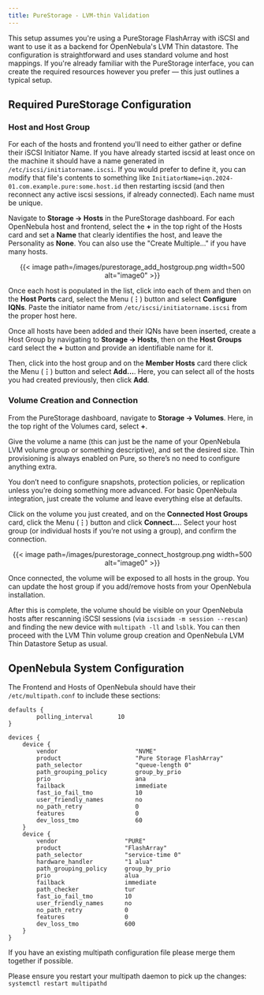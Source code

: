 ```yaml
---
title: PureStorage - LVM-thin Validation
---
```


This setup assumes you're using a PureStorage FlashArray with iSCSI and want to use it as a backend for OpenNebula's LVM Thin datastore. The configuration is straightforward and uses standard volume and host mappings. If you're already familiar with the PureStorage interface, you can create the required resources however you prefer — this just outlines a typical setup.

## Required PureStorage Configuration

### Host and Host Group

For each of the hosts and frontend you'll need to either gather or define their iSCSI Initiator Name. If you have already started iscsid at least once on the machine it should have a name generated in `/etc/iscsi/initiatorname.iscsi`. If you would prefer to define it, you can modify that file's contents to something like `InitiatorName=iqn.2024-01.com.example.pure:some.host.id` then restarting iscsid (and then reconnect any active iscsi sessions, if already connected).  Each name must be unique. 

Navigate to **Storage → Hosts** in the PureStorage dashboard. For each OpenNebula host and frontend, select the **+** in the top right of the Hosts card and set a **Name** that clearly identifies the host, and leave the Personality as **None**.  You can also use the "Create Multiple…" if you have many hosts.

<center>
{{< image path=/images/purestorage_add_hostgroup.png width=500 alt="image0" >}}
</center>

Once each host is populated in the list, click into each of them and then on the **Host Ports** card, select the Menu (**⋮**) button and select **Configure IQNs**. Paste the initiator name from `/etc/iscsi/initiatorname.iscsi` from the proper host here.

Once all hosts have been added and their IQNs have been inserted, create a Host Group by navigating to **Storage → Hosts**, then on the **Host Groups** card select the **+** button and provide an identifiable name for it.

Then, click into the host group and on the **Member Hosts** card there click the Menu (**⋮**) button and select **Add…**. Here, you can select all of the hosts you had created previously, then click **Add**.

### Volume Creation and Connection

From the PureStorage dashboard, navigate to **Storage → Volumes**.  Here, in the top right of the Volumes card, select **+**.

Give the volume a name (this can just be the name of your OpenNebula LVM volume group or something descriptive), and set the desired size. Thin provisioning is always enabled on Pure, so there’s no need to configure anything extra.

You don’t need to configure snapshots, protection policies, or replication unless you’re doing something more advanced. For basic OpenNebula integration, just create the volume and leave everything else at defaults.

Click on the volume you just created, and on the **Connected Host Groups** card, click the Menu (**⋮**) button and click **Connect…**. Select your host group (or individual hosts if you’re not using a group), and confirm the connection.

<center>
{{< image path=/images/purestorage_connect_hostgroup.png width=500 alt="image0" >}}
</center>

Once connected, the volume will be exposed to all hosts in the group. You can update the host group if you add/remove hosts from your OpenNebula installation.

After this is complete, the volume should be visible on your OpenNebula hosts after rescanning iSCSI sessions (via `iscsiadm -m session --rescan`) and finding the new device with `multipath -ll` and `lsblk`. You can then proceed with the LVM Thin volume group creation and OpenNebula LVM Thin Datastore Setup as usual.

## OpenNebula System Configuration

The Frontend and Hosts of OpenNebula should have their `/etc/multipath.conf` to include these sections:

~~~
defaults {
        polling_interval       10
}

devices {
    device {
        vendor                      "NVME"
        product                     "Pure Storage FlashArray"
        path_selector               "queue-length 0"
        path_grouping_policy        group_by_prio
        prio                        ana
        failback                    immediate
        fast_io_fail_tmo            10
        user_friendly_names         no
        no_path_retry               0
        features                    0
        dev_loss_tmo                60
    }
    device {
        vendor                   "PURE"
        product                  "FlashArray"
        path_selector            "service-time 0"
        hardware_handler         "1 alua"
        path_grouping_policy     group_by_prio
        prio                     alua
        failback                 immediate
        path_checker             tur
        fast_io_fail_tmo         10
        user_friendly_names      no
        no_path_retry            0
        features                 0
        dev_loss_tmo             600
    }
}
~~~

If you have an existing multipath configuration file please merge them together if possible.

Please ensure you restart your multipath daemon to pick up the changes: `systemctl restart multipathd`